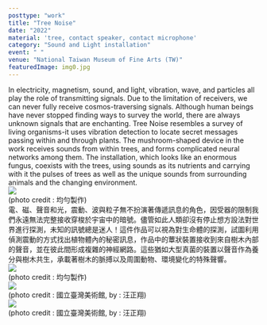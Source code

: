 ```yaml
---
posttype: "work"
title: "Tree Noise"
date: "2022"
material: 'tree, contact speaker, contact microphone'
category: "Sound and Light installation"
event: " "
venue: "National Taiwan Museum of Fine Arts (TW)"
featuredImage: img0.jpg
---
```

  <div class="box">
      <div class="dscrptn">
        In electricity, magnetism, sound, and light, vibration, wave, and particles all play the role of transmitting signals. Due to the limitation of receivers, we can never fully receive cosmos-traversing signals. Although human beings have never stopped finding ways to survey the world, there are always unknown signals that are enchanting. Tree Noise resembles a survey of living organisms-it uses vibration detection to locate secret messages passing within and through plants. The mushroom-shaped device in the work receives sounds from within trees, and forms complicated neural networks among them. The installation, which looks like an enormous fungus, coexists with the trees, using sounds as its nutrients and carrying with it the pulses of trees as well as the unique sounds from surrounding animals and the changing environment.<br>
      </div>
  </div>


  <div class="box">
      <img class="subimg" src="./img1.jpg">
      <div class="photocredit">(photo credit : 均勻製作)</div>
  </div>


  <div class="box">
      <div class="dscrptn">
      電、磁、聲音和光，震動、波與粒子無不扮演著傳遞訊息的角色，因受器的限制我們永遠無法完整接收穿梭於宇宙中的暗號。儘管如此人類卻沒有停止想方設法對世界進行探測，未知的訊號總是迷人！這件作品可以視為對生命體的探測，試圖利用偵測震動的方式找出植物體內的秘密訊息，作品中的蕈狀裝置接收到來自樹木內部的聲音，並在彼此間形成複雜的神經網路。這些猶如大型真菌的裝置以聲音作為養分與樹木共生，承載著樹木的脈搏以及周圍動物、環境變化的特殊聲響。<br>
      </div>
  </div>


  <div class="box">
      <img class="subimg" src="./img2.jpg">
      <div class="photocredit">(photo credit : 均勻製作)</div>
  </div>

  <div class="box">
      <img class="subimg" src="./img3.jpg">
      <div class="photocredit">(photo credit : 國立臺灣美術館, by : 汪正翔)</div>
  </div>

  <div class="box">
      <img class="subimg" src="./img4.jpg">
      <div class="photocredit">(photo credit : 國立臺灣美術館, by : 汪正翔)</div>
  </div>

  <div class="box"></div>

  <!-- <iframe title="vimeo-player" src="https://player.vimeo.com/video/729937826?h=0de5e9faeb" frameborder="0" allowfullscreen></iframe> -->
